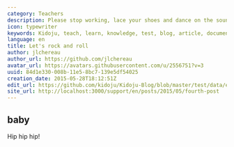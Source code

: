 ```yaml
---
category: Teachers
description: Please stop working, lace your shoes and dance on the sound of music.
icon: typewriter
keywords: Kidoju, teach, learn, knowledge, test, blog, article, documentation, ebook, video, webinar, slide
language: en
title: Let's rock and roll
author: jlchereau
author_url: https://github.com/jlchereau
avatar_url: https://avatars.githubusercontent.com/u/2556751?v=3
uuid: 84d1e330-008b-11e5-8bc7-139e5df54025
creation_date: 2015-05-28T18:12:51Z
edit_url: https://github.com/kidoju/Kidoju-Blog/blob/master/test/data/en/posts/2015/fourth-post.md
site_url: http://localhost:3000/support/en/posts/2015/05/fourth-post
---
```

## baby

Hip hip hip!